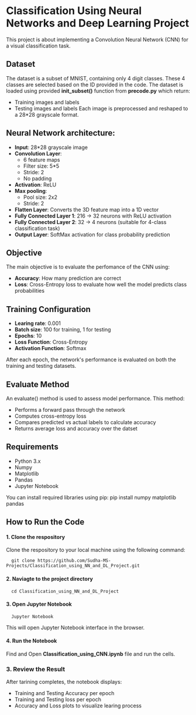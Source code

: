 # Classification Using Neural Networks and Deep Learning Project
This project is about implementing a Convolution Neural Network (CNN) for a visual classification task.

## Dataset
The dataset is a subset of MNIST, containing only 4 digit classes. These 4 classes are selected based on the ID provided in the code. The dataset is loaded using provided **init_subset()** function from **precode.py** which return:
* Training images and labels
* Testing images and labels
Each image is preprocessed and reshaped to a 28*28 grayscale format.

## Neural Network architecture:
* **Input**: 28*28 grayscale image
* **Convolution Layer**:  
  - 6 feature maps
  - Filter size: 5*5
  - Stride: 2
  - No padding 
* **Activation**: ReLU
* **Max pooling**:
  - Pool size: 2x2
  - Stride: 2
* **Flatten Layer**: Converts the 3D feature map into a 1D vector
* **Fully Connected Layer 1**: 216 -> 32 neurons with ReLU activation 
* **Fully Connected Layer 2**: 32 -> 4 neurons (suitable for 4-class classification task)
* **Output Layer**: SoftMax activation for class probability prediction

## Objective
The main objective is to evaluate the perfomance of the CNN using: 
* **Accuracy**: How many prediction are correct
* **Loss**: Cross-Entropy loss to evaluate how well the model predicts class probabilities

## Training Configuration
* **Learing rate**: 0.001
* **Batch size**: 100 for training, 1 for testing
* **Epochs**: 10
* **Loss Function**: Cross-Entropy
* **Activation Function**: Softmax

After each epoch, the network's performance is evaluated on both the training and testing datasets.

## Evaluate Method
An evaluate() method is used to assess model performance. This method:
* Performs a forward pass through the network
* Computes cross-entropy loss
* Compares predicted vs actual labels to calculate accuracy
* Returns average loss and accuracy over the datset

## Requirements
- Python 3.x
- Numpy
- Matplotlib
- Pandas
- Jupyter Notebook
 
You can install required libraries using pip:
    pip install numpy matplotlib pandas

## How to Run the Code
#### 1. Clone the respository
  Clone the respository to your local machine using the following command:
    
      git clone https://github.com/Sudha-MS-Projects/Classification_using_NN_and_DL_Project.git
#### 2. Naviagte to the project directory
      cd Classification_using_NN_and_DL_Project 
#### 3. Open Jupyter Notebook
      Jupyter Notebook 
  This will open Jupyter Notebook interface in the browser.
#### 4. Run the Notebook
  Find and Open **Classification_using_CNN.ipynb** file and run the cells.
 
### 3. Review the Result
After tarining completes, the notebook displays:
* Training and Testing Accuracy per epoch
* Training and Testing loss per epoch
* Accuracy and Loss plots to visualize learing process
